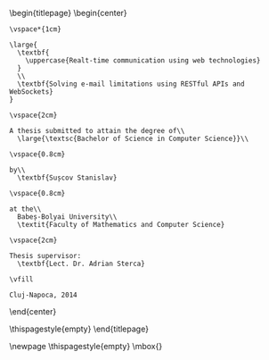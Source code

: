 \begin{titlepage}
  \begin{center}

    \vspace*{1cm}

    \large{
      \textbf{
        \uppercase{Realt-time communication using web technologies}
      }
      \\
      \textbf{Solving e-mail limitations using RESTful APIs and WebSockets}
    }

    \vspace{2cm}

    A thesis submitted to attain the degree of\\
      \large{\textsc{Bachelor of Science in Computer Science}}\\

    \vspace{0.8cm}

    by\\
      \textbf{Sușcov Stanislav}

    \vspace{0.8cm}

    at the\\
      Babeș-Bolyai University\\
      \textit{Faculty of Mathematics and Computer Science}

    \vspace{2cm}

    Thesis supervisor:
      \textbf{Lect. Dr. Adrian Sterca}

    \vfill

    Cluj-Napoca, 2014

  \end{center}

\thispagestyle{empty}
\end{titlepage}

\newpage
\thispagestyle{empty}
\mbox{}

